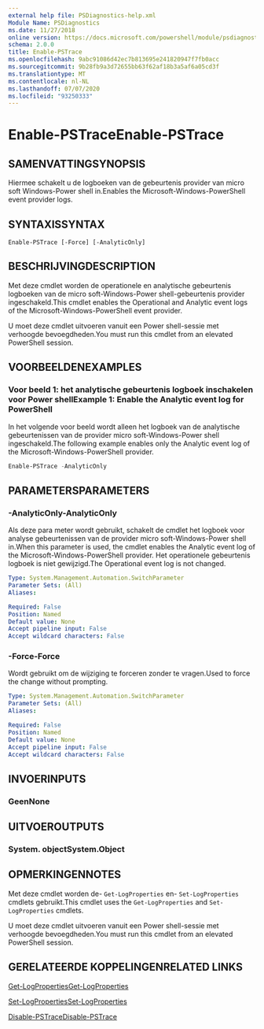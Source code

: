 ```yaml
---
external help file: PSDiagnostics-help.xml
Module Name: PSDiagnostics
ms.date: 11/27/2018
online version: https://docs.microsoft.com/powershell/module/psdiagnostics/enable-pstrace?view=powershell-5.1&WT.mc_id=ps-gethelp
schema: 2.0.0
title: Enable-PSTrace
ms.openlocfilehash: 9abc91086d42ec7b813695e241820947f7fb0acc
ms.sourcegitcommit: 9b28fb9a3d72655bb63f62af18b3a5af6a05cd3f
ms.translationtype: MT
ms.contentlocale: nl-NL
ms.lasthandoff: 07/07/2020
ms.locfileid: "93250333"
---
```

# <span data-ttu-id="3d7e2-102">Enable-PSTrace</span><span class="sxs-lookup"><span data-stu-id="3d7e2-102">Enable-PSTrace</span></span>

## <span data-ttu-id="3d7e2-103">SAMENVATTING</span><span class="sxs-lookup"><span data-stu-id="3d7e2-103">SYNOPSIS</span></span>
<span data-ttu-id="3d7e2-104">Hiermee schakelt u de logboeken van de gebeurtenis provider van micro soft Windows-Power shell in.</span><span class="sxs-lookup"><span data-stu-id="3d7e2-104">Enables the Microsoft-Windows-PowerShell event provider logs.</span></span>

## <span data-ttu-id="3d7e2-105">SYNTAXIS</span><span class="sxs-lookup"><span data-stu-id="3d7e2-105">SYNTAX</span></span>

```
Enable-PSTrace [-Force] [-AnalyticOnly]
```

## <span data-ttu-id="3d7e2-106">BESCHRIJVING</span><span class="sxs-lookup"><span data-stu-id="3d7e2-106">DESCRIPTION</span></span>

<span data-ttu-id="3d7e2-107">Met deze cmdlet worden de operationele en analytische gebeurtenis logboeken van de micro soft-Windows-Power shell-gebeurtenis provider ingeschakeld.</span><span class="sxs-lookup"><span data-stu-id="3d7e2-107">This cmdlet enables the Operational and Analytic event logs of the Microsoft-Windows-PowerShell event provider.</span></span>

<span data-ttu-id="3d7e2-108">U moet deze cmdlet uitvoeren vanuit een Power shell-sessie met verhoogde bevoegdheden.</span><span class="sxs-lookup"><span data-stu-id="3d7e2-108">You must run this cmdlet from an elevated PowerShell session.</span></span>

## <span data-ttu-id="3d7e2-109">VOORBEELDEN</span><span class="sxs-lookup"><span data-stu-id="3d7e2-109">EXAMPLES</span></span>

### <span data-ttu-id="3d7e2-110">Voor beeld 1: het analytische gebeurtenis logboek inschakelen voor Power shell</span><span class="sxs-lookup"><span data-stu-id="3d7e2-110">Example 1: Enable the Analytic event log for PowerShell</span></span>

<span data-ttu-id="3d7e2-111">In het volgende voor beeld wordt alleen het logboek van de analytische gebeurtenissen van de provider micro soft-Windows-Power shell ingeschakeld.</span><span class="sxs-lookup"><span data-stu-id="3d7e2-111">The following example enables only the Analytic event log of the Microsoft-Windows-PowerShell provider.</span></span>

```powershell
Enable-PSTrace -AnalyticOnly
```

## <span data-ttu-id="3d7e2-112">PARAMETERS</span><span class="sxs-lookup"><span data-stu-id="3d7e2-112">PARAMETERS</span></span>

### <span data-ttu-id="3d7e2-113">-AnalyticOnly</span><span class="sxs-lookup"><span data-stu-id="3d7e2-113">-AnalyticOnly</span></span>

<span data-ttu-id="3d7e2-114">Als deze para meter wordt gebruikt, schakelt de cmdlet het logboek voor analyse gebeurtenissen van de provider micro soft-Windows-Power shell in.</span><span class="sxs-lookup"><span data-stu-id="3d7e2-114">When this parameter is used, the cmdlet enables the Analytic event log of the Microsoft-Windows-PowerShell provider.</span></span> <span data-ttu-id="3d7e2-115">Het operationele gebeurtenis logboek is niet gewijzigd.</span><span class="sxs-lookup"><span data-stu-id="3d7e2-115">The Operational event log is not changed.</span></span>

```yaml
Type: System.Management.Automation.SwitchParameter
Parameter Sets: (All)
Aliases:

Required: False
Position: Named
Default value: None
Accept pipeline input: False
Accept wildcard characters: False
```

### <span data-ttu-id="3d7e2-116">-Force</span><span class="sxs-lookup"><span data-stu-id="3d7e2-116">-Force</span></span>

<span data-ttu-id="3d7e2-117">Wordt gebruikt om de wijziging te forceren zonder te vragen.</span><span class="sxs-lookup"><span data-stu-id="3d7e2-117">Used to force the change without prompting.</span></span>

```yaml
Type: System.Management.Automation.SwitchParameter
Parameter Sets: (All)
Aliases:

Required: False
Position: Named
Default value: None
Accept pipeline input: False
Accept wildcard characters: False
```

## <span data-ttu-id="3d7e2-118">INVOER</span><span class="sxs-lookup"><span data-stu-id="3d7e2-118">INPUTS</span></span>

### <span data-ttu-id="3d7e2-119">Geen</span><span class="sxs-lookup"><span data-stu-id="3d7e2-119">None</span></span>

## <span data-ttu-id="3d7e2-120">UITVOER</span><span class="sxs-lookup"><span data-stu-id="3d7e2-120">OUTPUTS</span></span>

### <span data-ttu-id="3d7e2-121">System. object</span><span class="sxs-lookup"><span data-stu-id="3d7e2-121">System.Object</span></span>

## <span data-ttu-id="3d7e2-122">OPMERKINGEN</span><span class="sxs-lookup"><span data-stu-id="3d7e2-122">NOTES</span></span>

<span data-ttu-id="3d7e2-123">Met deze cmdlet worden de- `Get-LogProperties` en- `Set-LogProperties` cmdlets gebruikt.</span><span class="sxs-lookup"><span data-stu-id="3d7e2-123">This cmdlet uses the `Get-LogProperties` and `Set-LogProperties` cmdlets.</span></span>

<span data-ttu-id="3d7e2-124">U moet deze cmdlet uitvoeren vanuit een Power shell-sessie met verhoogde bevoegdheden.</span><span class="sxs-lookup"><span data-stu-id="3d7e2-124">You must run this cmdlet from an elevated PowerShell session.</span></span>

## <span data-ttu-id="3d7e2-125">GERELATEERDE KOPPELINGEN</span><span class="sxs-lookup"><span data-stu-id="3d7e2-125">RELATED LINKS</span></span>

[<span data-ttu-id="3d7e2-126">Get-LogProperties</span><span class="sxs-lookup"><span data-stu-id="3d7e2-126">Get-LogProperties</span></span>](Get-LogProperties.md)

[<span data-ttu-id="3d7e2-127">Set-LogProperties</span><span class="sxs-lookup"><span data-stu-id="3d7e2-127">Set-LogProperties</span></span>](Set-LogProperties.md)

[<span data-ttu-id="3d7e2-128">Disable-PSTrace</span><span class="sxs-lookup"><span data-stu-id="3d7e2-128">Disable-PSTrace</span></span>](Disable-PSTrace.md)
